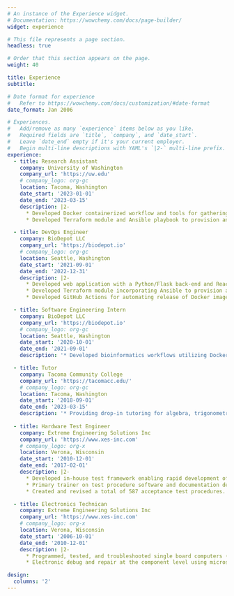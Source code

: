 ```yaml
---
# An instance of the Experience widget.
# Documentation: https://wowchemy.com/docs/page-builder/
widget: experience

# This file represents a page section.
headless: true

# Order that this section appears on the page.
weight: 40

title: Experience
subtitle:

# Date format for experience
#   Refer to https://wowchemy.com/docs/customization/#date-format
date_format: Jan 2006

# Experiences.
#   Add/remove as many `experience` items below as you like.
#   Required fields are `title`, `company`, and `date_start`.
#   Leave `date_end` empty if it's your current employer.
#   Begin multi-line descriptions with YAML's `|2-` multi-line prefix.
experience:
  - title: Research Assistant
    company: University of Washington
    company_url: 'https://uw.edu'
    # company_logo: org-gc
    location: Tacoma, Washington
    date_start: '2023-01-01'
    date_end: '2023-03-15'
    description: |2-
      * Developed Docker containerized workflow and tools for gathering performance metrics to allow for cost analysis/budgeting of cloud infrastructure.
      * Developed Terraform module and Ansible playbook to provision and configure infrastructure on IBM Cloud.

  - title: DevOps Engineer
    company: BioDepot LLC
    company_url: 'https://biodepot.io'
    # company_logo: org-gc
    location: Seattle, Washington
    date_start: '2021-09-01'
    date_end: '2022-12-31'
    description: |2-
      * Developed web application with a Python/Flask back-end and React front-end to rapidly provision AWS EC2 instances for running Docker containerized bioinformatics workflows.
      * Developed Terraform module incorporating Ansible to provision and configure remote servers on AWS.
      * Developed GitHub Actions for automating release of Docker images.

  - title: Software Engineering Intern
    company: BioDepot LLC
    company_url: 'https://biodepot.io'
    # company_logo: org-gc
    location: Seattle, Washington
    date_start: '2020-10-01'
    date_end: '2021-09-01'
    description: '* Developed bioinformatics workflows utilizing Docker containers and shell scripts.'

  - title: Tutor
    company: Tacoma Community College
    company_url: 'https://tacomacc.edu/'
    # company_logo: org-gc
    location: Tacoma, Washington
    date_start: '2018-09-01'
    date_end: '2023-03-15'
    description: '* Providing drop-in tutoring for algebra, trigonometry, calculus, and computer science.'
        
  - title: Hardware Test Engineer
    company: Extreme Engineering Solutions Inc
    company_url: 'https://www.xes-inc.com'
    # company_logo: org-x
    location: Verona, Wisconsin
    date_start: '2010-12-01'
    date_end: '2017-02-01'
    description: |2-
      * Developed in-house test framework enabling rapid development of functional and programming processing utilizing Linux, shell scripts, terminal macros, and batch scripts.
      * Primary trainer on test procedure software and documentation development.
      * Created and revised a total of 587 acceptance test procedures.

  - title: Electronics Technican
    company: Extreme Engineering Solutions Inc
    company_url: 'https://www.xes-inc.com'
    # company_logo: org-x
    location: Verona, Wisconsin
    date_start: '2006-10-01'
    date_end: '2010-12-01'
    description: |2-
      * Programmed, tested, and troubleshooted single board computers (SBC) and systems.
      * Electronic debug and repair at the component level using microscopes, oscilloscopes, and multimeters.

design:
  columns: '2'
---
```

